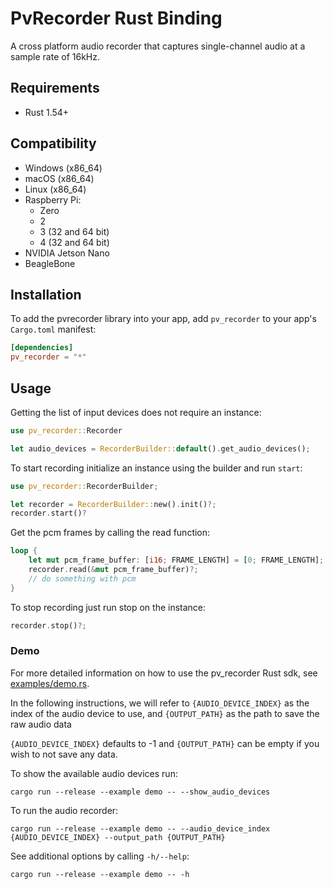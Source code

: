 # PvRecorder Rust Binding

A cross platform audio recorder that captures single-channel audio at a sample rate of 16kHz.

## Requirements

- Rust 1.54+

## Compatibility

- Windows (x86_64)
- macOS (x86_64)
- Linux (x86_64)
- Raspberry Pi:
    - Zero
    - 2
    - 3 (32 and 64 bit)
    - 4 (32 and 64 bit)
- NVIDIA Jetson Nano
- BeagleBone

## Installation

To add the pvrecorder library into your app, add `pv_recorder` to your app's `Cargo.toml` manifest:
```toml
[dependencies]
pv_recorder = "*"
```

## Usage

Getting the list of input devices does not require an instance:

```rust
use pv_recorder::Recorder

let audio_devices = RecorderBuilder::default().get_audio_devices();
```

To start recording initialize an instance using the builder and run `start`:

```rust
use pv_recorder::RecorderBuilder;

let recorder = RecorderBuilder::new().init()?;
recorder.start()?
```

Get the pcm frames by calling the read function:

```rust
loop {
    let mut pcm_frame_buffer: [i16; FRAME_LENGTH] = [0; FRAME_LENGTH];
    recorder.read(&mut pcm_frame_buffer)?;
    // do something with pcm
}
```

To stop recording just run stop on the instance:

```rust
recorder.stop()?;
```

### Demo

For more detailed information on how to use the pv_recorder Rust sdk, see [examples/demo.rs](examples/demo.rs).

In the following instructions, we will refer to  `{AUDIO_DEVICE_INDEX}` as the index of the audio device to use, and `{OUTPUT_PATH}` as the path to save the raw audio data

`{AUDIO_DEVICE_INDEX}` defaults to -1 and `{OUTPUT_PATH}` can be empty if you wish to not save any data.

To show the available audio devices run:

```console
cargo run --release --example demo -- --show_audio_devices
```

To run the audio recorder:

```console
cargo run --release --example demo -- --audio_device_index {AUDIO_DEVICE_INDEX} --output_path {OUTPUT_PATH}
```

See additional options by calling `-h/--help`:

```console
cargo run --release --example demo -- -h
```
